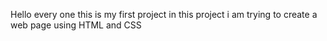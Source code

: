 Hello every one this is my first project 
in this project i am trying to create a web page using HTML and CSS 
